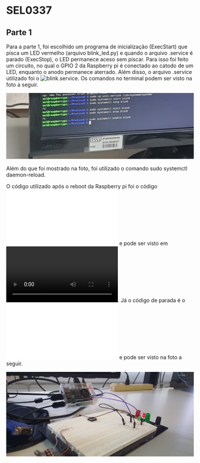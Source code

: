 # SEL0337

## Parte 1

Para a parte 1, foi escolhido um programa de inicialização (ExecStart) que pisca um LED vermelho (arquivo blink_led.py) e quando o arquivo .service é parado (ExecStop), o LED permanece aceso sem piscar. Para isso foi feito um circuito, no qual o GPIO 2 da Raspberry pi é conectado ao catodo de um LED, enquanto o anodo permanece aterrado. Além disso, o arquivo .service utilizado foi o ![blink.service](blink.service). Os comandos no terminal podem ser visto na foto a seguir.

![Foto Terminal](img/terminal.jpg)

Além do que foi mostrado na foto, foi utilizado o comando sudo systemctl daemon-reload.

O código utilizado após o reboot da Raspberry pi foi o código ![blink_led.py](blink_led.py) e pode ser visto em ![Vídeo de funcionamento incial](img/parte1_start.mp4). Já o código de parada é o ![blink_stop.py](blink_stop.py) e pode ser visto na foto a seguir.

![Foto Terminal](img/parte1_stop.jpg)